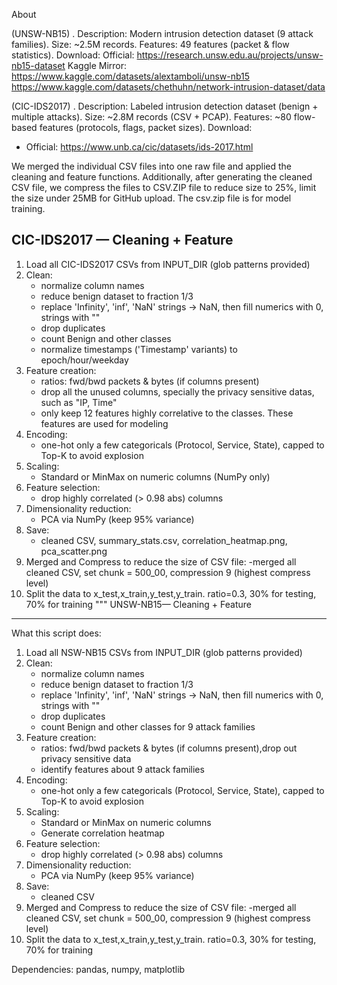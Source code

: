 About

(UNSW-NB15)
. Description: Modern intrusion detection dataset (9 attack families).
Size: ~2.5M records.
Features: 49 features (packet & flow statistics).
Download:
Official: https://research.unsw.edu.au/projects/unsw-nb15-dataset
Kaggle Mirror: https://www.kaggle.com/datasets/alextamboli/unsw-nb15
https://www.kaggle.com/datasets/chethuhn/network-intrusion-dataset/data


(CIC-IDS2017)
. Description: Labeled intrusion detection dataset (benign + multiple attacks).
Size: ~2.8M records (CSV + PCAP).
Features: ~80 flow-based features (protocols, flags, packet sizes).
Download:
 - Official: https://www.unb.ca/cic/datasets/ids-2017.html


We merged the individual CSV files into one raw file and applied the cleaning and feature functions.
Additionally, after generating the cleaned CSV file, we compress the files to CSV.ZIP file to reduce size to 25%, limit the size under 25MB for GitHub upload.
The csv.zip file is for model training.


CIC-IDS2017 — Cleaning + Feature
------------------------------------------------------------------------
1) Load all CIC-IDS2017 CSVs from INPUT_DIR (glob patterns provided)
2) Clean:
   - normalize column names
   - reduce benign dataset to fraction 1/3
   - replace 'Infinity', 'inf', 'NaN' strings -> NaN, then fill numerics with 0, strings with ""
   - drop duplicates
   - count Benign and other classes
   - normalize timestamps ('Timestamp' variants) to epoch/hour/weekday
3) Feature creation:
   - ratios: fwd/bwd packets & bytes (if columns present)
   - drop all the unused columns, specially the privacy sensitive datas, such as "IP, Time"
   - only keep 12 features highly correlative to the classes. These features are used for modeling
4) Encoding:
   - one-hot only a few categoricals (Protocol, Service, State), capped to Top-K to avoid explosion
5) Scaling:
   - Standard or MinMax on numeric columns (NumPy only)
6) Feature selection:
   - drop highly correlated (> 0.98 abs) columns
7) Dimensionality reduction:
   - PCA via NumPy (keep 95% variance)
8) Save:
   - cleaned CSV, summary_stats.csv, correlation_heatmap.png, pca_scatter.png
9) Merged and Compress to reduce the size of CSV file:
   -merged all cleaned CSV, set chunk = 500_00, compression 9 (highest compress level)
10) Split the data to x_test,x_train,y_test,y_train. ratio=0.3, 30% for testing, 70% for training
"""
UNSW-NB15— Cleaning + Feature
--------------------------------------
What this script does:
1) Load all NSW-NB15 CSVs from INPUT_DIR (glob patterns provided)
2) Clean:
   - normalize column names
   - reduce benign dataset to fraction 1/3
   - replace 'Infinity', 'inf', 'NaN' strings -> NaN, then fill numerics with 0, strings with ""
   - drop duplicates
   - count Benign and other classes for 9 attack families
3) Feature creation:
   - ratios: fwd/bwd packets & bytes (if columns present),drop out privacy sensitive data
   - identify features about 9 attack families
4) Encoding:
   - one-hot only a few categoricals (Protocol, Service, State), capped to Top-K to avoid explosion
5) Scaling:
   - Standard or MinMax on numeric columns
   - Generate correlation heatmap
6) Feature selection:
   - drop highly correlated (> 0.98 abs) columns
7) Dimensionality reduction:
   - PCA via NumPy (keep 95% variance)
8) Save:
   - cleaned CSV
9) Merged and Compress to reduce the size of CSV file:
   -merged all cleaned CSV, set chunk = 500_00, compression 9 (highest compress level)
10) Split the data to x_test,x_train,y_test,y_train. ratio=0.3, 30% for testing, 70% for training

Dependencies: pandas, numpy, matplotlib
